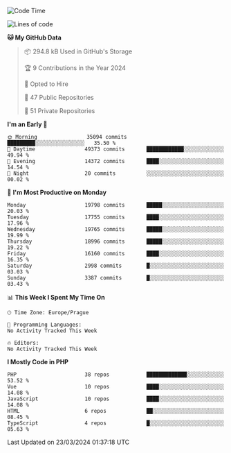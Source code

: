 <!--START_SECTION:waka-->
![Code Time](http://img.shields.io/badge/Code%20Time-1%2C583%20hrs%2058%20mins-blue)

![Lines of code](https://img.shields.io/badge/From%20Hello%20World%20I%27ve%20Written-30.7%20million%20lines%20of%20code-blue)

**🐱 My GitHub Data** 

> 📦 294.8 kB Used in GitHub's Storage 
 > 
> 🏆 9 Contributions in the Year 2024
 > 
> 💼 Opted to Hire
 > 
> 📜 47 Public Repositories 
 > 
> 🔑 51 Private Repositories 
 > 
**I'm an Early 🐤** 

```text
🌞 Morning                35094 commits       █████████░░░░░░░░░░░░░░░░   35.50 % 
🌆 Daytime                49373 commits       ████████████░░░░░░░░░░░░░   49.94 % 
🌃 Evening                14372 commits       ████░░░░░░░░░░░░░░░░░░░░░   14.54 % 
🌙 Night                  20 commits          ░░░░░░░░░░░░░░░░░░░░░░░░░   00.02 % 
```
📅 **I'm Most Productive on Monday** 

```text
Monday                   19798 commits       █████░░░░░░░░░░░░░░░░░░░░   20.03 % 
Tuesday                  17755 commits       ████░░░░░░░░░░░░░░░░░░░░░   17.96 % 
Wednesday                19765 commits       █████░░░░░░░░░░░░░░░░░░░░   19.99 % 
Thursday                 18996 commits       █████░░░░░░░░░░░░░░░░░░░░   19.22 % 
Friday                   16160 commits       ████░░░░░░░░░░░░░░░░░░░░░   16.35 % 
Saturday                 2998 commits        █░░░░░░░░░░░░░░░░░░░░░░░░   03.03 % 
Sunday                   3387 commits        █░░░░░░░░░░░░░░░░░░░░░░░░   03.43 % 
```


📊 **This Week I Spent My Time On** 

```text
🕑︎ Time Zone: Europe/Prague

💬 Programming Languages: 
No Activity Tracked This Week

🔥 Editors: 
No Activity Tracked This Week
```

**I Mostly Code in PHP** 

```text
PHP                      38 repos            █████████████░░░░░░░░░░░░   53.52 % 
Vue                      10 repos            ████░░░░░░░░░░░░░░░░░░░░░   14.08 % 
JavaScript               10 repos            ████░░░░░░░░░░░░░░░░░░░░░   14.08 % 
HTML                     6 repos             ██░░░░░░░░░░░░░░░░░░░░░░░   08.45 % 
TypeScript               4 repos             █░░░░░░░░░░░░░░░░░░░░░░░░   05.63 % 
```




 Last Updated on 23/03/2024 01:37:18 UTC
<!--END_SECTION:waka-->
<!--
**AlexKratky/AlexKratky** is a ✨ _special_ ✨ repository because its `README.md` (this file) appears on your GitHub profile.

Here are some ideas to get you started:

- 🔭 I’m currently working on ...
- 🌱 I’m currently learning ...
- 👯 I’m looking to collaborate on ...
- 🤔 I’m looking for help with ...
- 💬 Ask me about ...
- 📫 How to reach me: ...
- 😄 Pronouns: ...
- ⚡ Fun fact: ...
-->
